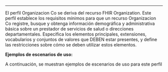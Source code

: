 <!-- En seccion se describe como se utilizará el recurso _Organization_ a la hora de referenciar dentro de 
En el modelo se utiliza este recurso tanto para representar una Región, como el prestador de Salud donde se realiza la atención.

1. Región

El catálogo de regiones, se identifica como id que 

2. Prestador de Servicio de Salud. -->


---------------------
El perfil Organizacion Co se deriva del recurso FHIR Organization. Este perfil establece los requisitos mínimos para que un recurso Organizacion Co registre, busque y obtenga información demográfica y administrativa básica sobre un prestador de servicios de salud o direcciones departamentales. Especifica los elementos principales, extensiones, vocabularios y conjuntos de valores que DEBEN estar presentes, y define las restricciones sobre cómo se deben utilizar estos elementos.

**Ejemplos de escenarios de uso:**

A continuación, se muestran ejemplos de escenarios de uso para este perfil

